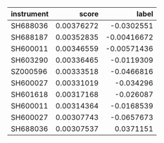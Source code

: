 | instrument   |      score |       label |
|:-------------|-----------:|------------:|
| SH688036     | 0.00376272 | -0.0302551  |
| SH688187     | 0.00352835 | -0.00416672 |
| SH600011     | 0.00346559 | -0.00571436 |
| SH603290     | 0.00336465 | -0.0119309  |
| SZ000596     | 0.00333518 | -0.0466816  |
| SH600027     | 0.00331019 | -0.034296   |
| SH601618     | 0.00317168 | -0.026087   |
| SH600011     | 0.00314364 | -0.0168539  |
| SH600027     | 0.00307743 | -0.0657673  |
| SH688036     | 0.00307537 |  0.0371151  |